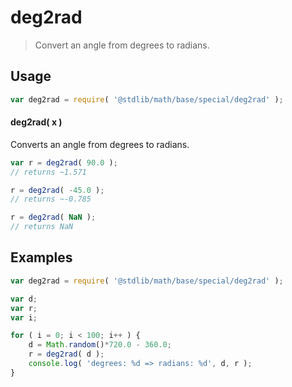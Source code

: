 deg2rad
===

> Convert an angle from degrees to radians.


<!-- <usage> -->

## Usage

``` javascript
var deg2rad = require( '@stdlib/math/base/special/deg2rad' );
```

#### deg2rad( x )

Converts an angle from degrees to radians.

``` javascript
var r = deg2rad( 90.0 );
// returns ~1.571

r = deg2rad( -45.0 );
// returns ~-0.785

r = deg2rad( NaN );
// returns NaN
```

<!-- </usage> -->


<!-- <examples> -->

## Examples

``` javascript
var deg2rad = require( '@stdlib/math/base/special/deg2rad' );

var d;
var r;
var i;

for ( i = 0; i < 100; i++ ) {
    d = Math.random()*720.0 - 360.0;
    r = deg2rad( d );
    console.log( 'degrees: %d => radians: %d', d, r );
}
```

<!-- </examples> -->


<!-- <links> -->

<!-- </links> -->

